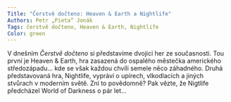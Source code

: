 ```yaml
---
Title: "Čerstvě dočteno: Heaven & Earth a Nightlife"
Authors: Petr „Pieta“ Jonák
Tags: čerstvě dočteno, Heaven & Earth, Nightlife
Color: green
---
```

V dnešním *Čerstvě dočteno* si představíme dvojici her ze současnosti. Tou první je Heaven & Earth, hra zasazená do ospalého městečka amerického středozápadu... kde se však každou chvíli semele něco záhadného. Druhá představovaná hra, Nightlife, vypráví o upírech, vlkodlacích a jiných stvůrach v moderním světě. Zní to povědomně? Pak vězte, že Nigtlife předcházel World of Darkness o pár let...
